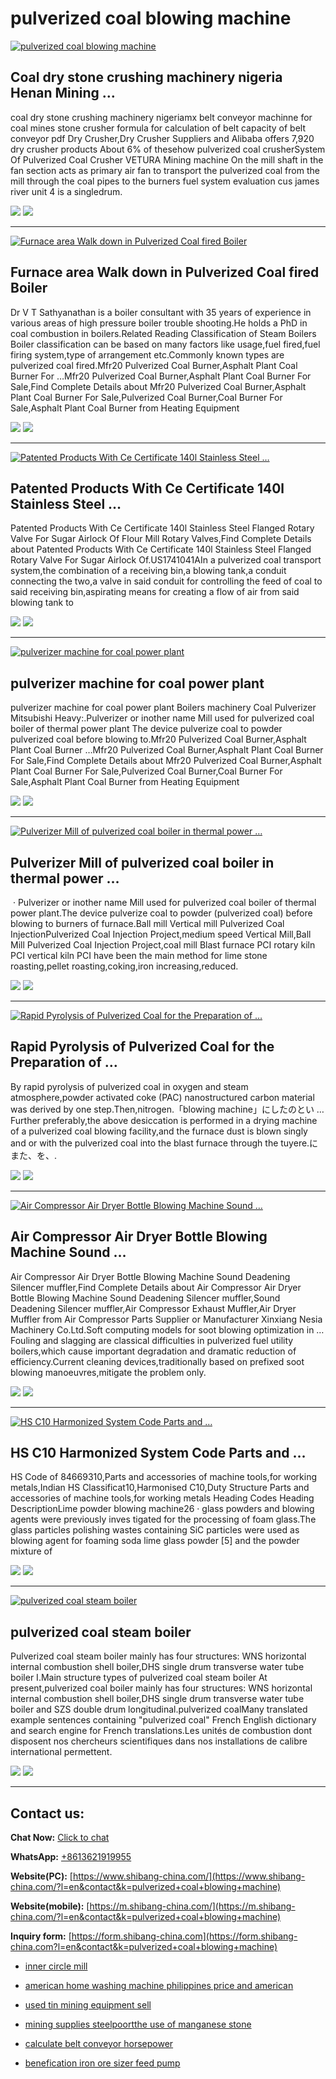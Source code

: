 # pulverized coal blowing machine

<a href="https://swt.shibang-china.com/?l=en&img&k=pulverized+coal+blowing+machine" target="_blank">![pulverized coal blowing machine](http://static.shibang-china.com/all-800x300/1497.jpg)</a>

## Coal dry stone crushing machinery nigeria Henan Mining …
coal dry stone crushing machinery nigeriamx belt conveyor machinne for coal mines stone crusher formula for calculation of belt capacity of belt conveyor pdf Dry Crusher,Dry Crusher Suppliers and Alibaba offers 7,920 dry crusher products About 6% of thesehow pulverized coal crusherSystem Of Pulverized Coal Crusher VETURA Mining machine On the mill shaft in the fan section acts as primary air fan to transport the pulverized coal from the mill through the coal pipes to the burners fuel system evaluation cus james river unit 4 is a singledrum.


<a href="https://whatsapp.shibangsoft.com/WhatsApp.php" target="_blank" title="WhatsApp">![](http://static.shibang-china.com/icon/whatsapp.png)</a> <a href="https://swt.shibang-china.com/?l=en&icon&k=pulverized+coal+blowing+machine" target="_blank">![](http://static.shibang-china.com/icon/chat-en.png)</a>

---

<a href="https://swt.shibang-china.com/?l=en&img&k=pulverized+coal+blowing+machine" target="_blank">![Furnace area Walk down in Pulverized Coal fired Boiler](http://static.shibang-china.com/all-800x300/414.jpg)</a>

## Furnace area Walk down in Pulverized Coal fired Boiler
Dr V T Sathyanathan is a boiler consultant with 35 years of experience in various areas of high pressure boiler trouble shooting.He holds a PhD in coal combustion in boilers.Related Reading Classification of Steam Boilers Boiler classification can be based on many factors like usage,fuel fired,fuel firing system,type of arrangement etc.Commonly known types are pulverized coal fired.Mfr20 Pulverized Coal Burner,Asphalt Plant Coal Burner For …Mfr20 Pulverized Coal Burner,Asphalt Plant Coal Burner For Sale,Find Complete Details about Mfr20 Pulverized Coal Burner,Asphalt Plant Coal Burner For Sale,Pulverized Coal Burner,Coal Burner For Sale,Asphalt Plant Coal Burner from Heating Equipment


<a href="https://whatsapp.shibangsoft.com/WhatsApp.php" target="_blank" title="WhatsApp">![](http://static.shibang-china.com/icon/whatsapp.png)</a> <a href="https://swt.shibang-china.com/?l=en&icon&k=pulverized+coal+blowing+machine" target="_blank">![](http://static.shibang-china.com/icon/chat-en.png)</a>

---

<a href="https://swt.shibang-china.com/?l=en&img&k=pulverized+coal+blowing+machine" target="_blank">![Patented Products With Ce Certificate 140l Stainless Steel …](http://static.shibang-china.com/all-800x300/205.jpg)</a>

## Patented Products With Ce Certificate 140l Stainless Steel …
Patented Products With Ce Certificate 140l Stainless Steel Flanged Rotary Valve For Sugar Airlock Of Flour Mill Rotary Valves,Find Complete Details about Patented Products With Ce Certificate 140l Stainless Steel Flanged Rotary Valve For Sugar Airlock Of.US1741041AIn a pulverized coal transport system,the combination of a receiving bin,a blowing tank,a conduit connecting the two,a valve in said conduit for controlling the feed of coal to said receiving bin,aspirating means for creating a flow of air from said blowing tank to


<a href="https://whatsapp.shibangsoft.com/WhatsApp.php" target="_blank" title="WhatsApp">![](http://static.shibang-china.com/icon/whatsapp.png)</a> <a href="https://swt.shibang-china.com/?l=en&icon&k=pulverized+coal+blowing+machine" target="_blank">![](http://static.shibang-china.com/icon/chat-en.png)</a>

---

<a href="https://swt.shibang-china.com/?l=en&img&k=pulverized+coal+blowing+machine" target="_blank">![pulverizer machine for coal power plant](http://static.shibang-china.com/all-800x300/111.jpg)</a>

## pulverizer machine for coal power plant
pulverizer machine for coal power plant Boilers machinery Coal Pulverizer Mitsubishi Heavy:.Pulverizer or inother name Mill used for pulverized coal boiler of thermal power plant The device pulverize coal to powder pulverized coal before blowing to.Mfr20 Pulverized Coal Burner,Asphalt Plant Coal Burner …Mfr20 Pulverized Coal Burner,Asphalt Plant Coal Burner For Sale,Find Complete Details about Mfr20 Pulverized Coal Burner,Asphalt Plant Coal Burner For Sale,Pulverized Coal Burner,Coal Burner For Sale,Asphalt Plant Coal Burner from Heating Equipment


<a href="https://whatsapp.shibangsoft.com/WhatsApp.php" target="_blank" title="WhatsApp">![](http://static.shibang-china.com/icon/whatsapp.png)</a> <a href="https://swt.shibang-china.com/?l=en&icon&k=pulverized+coal+blowing+machine" target="_blank">![](http://static.shibang-china.com/icon/chat-en.png)</a>

---

<a href="https://swt.shibang-china.com/?l=en&img&k=pulverized+coal+blowing+machine" target="_blank">![Pulverizer Mill of pulverized coal boiler in thermal power …](http://static.shibang-china.com/all-800x300/626.jpg)</a>

## Pulverizer Mill of pulverized coal boiler in thermal power …
&nbsp;&#0183;&#32;Pulverizer or inother name Mill used for pulverized coal boiler of thermal power plant.The device pulverize coal to powder (pulverized coal) before blowing to burners of furnace.Ball mill Vertical mill Pulverized Coal InjectionPulverized Coal Injection Project,medium speed Vertical Mill,Ball Mill Pulverized Coal Injection Project,coal mill Blast furnace PCI rotary kiln PCI vertical kiln PCI have been the main method for lime stone roasting,pellet roasting,coking,iron increasing,reduced.


<a href="https://whatsapp.shibangsoft.com/WhatsApp.php" target="_blank" title="WhatsApp">![](http://static.shibang-china.com/icon/whatsapp.png)</a> <a href="https://swt.shibang-china.com/?l=en&icon&k=pulverized+coal+blowing+machine" target="_blank">![](http://static.shibang-china.com/icon/chat-en.png)</a>

---

<a href="https://swt.shibang-china.com/?l=en&img&k=pulverized+coal+blowing+machine" target="_blank">![Rapid Pyrolysis of Pulverized Coal for the Preparation of …](http://static.shibang-china.com/all-800x300/1305.jpg)</a>

## Rapid Pyrolysis of Pulverized Coal for the Preparation of …
By rapid pyrolysis of pulverized coal in oxygen and steam atmosphere,powder activated coke (PAC) nanostructured carbon material was derived by one step.Then,nitrogen.「blowing machine」にしたのとい …Further preferably,the above desiccation is performed in a drying machine of a pulverized coal blowing facility,and the furnace dust is blown singly and or with the pulverized coal into the blast furnace through the tuyere.に また、を、.


<a href="https://whatsapp.shibangsoft.com/WhatsApp.php" target="_blank" title="WhatsApp">![](http://static.shibang-china.com/icon/whatsapp.png)</a> <a href="https://swt.shibang-china.com/?l=en&icon&k=pulverized+coal+blowing+machine" target="_blank">![](http://static.shibang-china.com/icon/chat-en.png)</a>

---

<a href="https://swt.shibang-china.com/?l=en&img&k=pulverized+coal+blowing+machine" target="_blank">![Air Compressor Air Dryer Bottle Blowing Machine Sound …](http://static.shibang-china.com/all-800x300/1266.jpg)</a>

## Air Compressor Air Dryer Bottle Blowing Machine Sound …
Air Compressor Air Dryer Bottle Blowing Machine Sound Deadening Silencer muffler,Find Complete Details about Air Compressor Air Dryer Bottle Blowing Machine Sound Deadening Silencer muffler,Sound Deadening Silencer muffler,Air Compressor Exhaust Muffler,Air Dryer Muffler from Air Compressor Parts Supplier or Manufacturer Xinxiang Nesia Machinery Co.Ltd.Soft computing models for soot blowing optimization in …Fouling and slagging are classical difficulties in pulverized fuel utility boilers,which cause important degradation and dramatic reduction of efficiency.Current cleaning devices,traditionally based on prefixed soot blowing manoeuvres,mitigate the problem only.


<a href="https://whatsapp.shibangsoft.com/WhatsApp.php" target="_blank" title="WhatsApp">![](http://static.shibang-china.com/icon/whatsapp.png)</a> <a href="https://swt.shibang-china.com/?l=en&icon&k=pulverized+coal+blowing+machine" target="_blank">![](http://static.shibang-china.com/icon/chat-en.png)</a>

---

<a href="https://swt.shibang-china.com/?l=en&img&k=pulverized+coal+blowing+machine" target="_blank">![HS C10 Harmonized System Code Parts and …](http://static.shibang-china.com/all-800x300/519.jpg)</a>

## HS C10 Harmonized System Code Parts and …
HS Code of 84669310,Parts and accessories of machine tools,for working metals,Indian HS Classificat10,Harmonised C10,Duty Structure Parts and accessories of machine tools,for working metals Heading Codes Heading DescriptionLime powder blowing machine26 &#183; glass powders and blowing agents were previously inves tigated for the processing of foam glass.The glass particles polishing wastes containing SiC particles were used as blowing agent for foaming soda lime glass powder [5] and the powder mixture of


<a href="https://whatsapp.shibangsoft.com/WhatsApp.php" target="_blank" title="WhatsApp">![](http://static.shibang-china.com/icon/whatsapp.png)</a> <a href="https://swt.shibang-china.com/?l=en&icon&k=pulverized+coal+blowing+machine" target="_blank">![](http://static.shibang-china.com/icon/chat-en.png)</a>

---

<a href="https://swt.shibang-china.com/?l=en&img&k=pulverized+coal+blowing+machine" target="_blank">![pulverized coal steam boiler](http://static.shibang-china.com/all-800x300/1377.jpg)</a>

## pulverized coal steam boiler
Pulverized coal steam boiler mainly has four structures: WNS horizontal internal combustion shell boiler,DHS single drum transverse water tube boiler I.Main structure types of pulverized coal steam boiler At present,pulverized coal boiler mainly has four structures: WNS horizontal internal combustion shell boiler,DHS single drum transverse water tube boiler and SZS double drum longitudinal.pulverized coalMany translated example sentences containing &quot;pulverized coal&quot; French English dictionary and search engine for French translations.Les unit&#233;s de combustion dont disposent nos chercheurs scientifiques dans nos installations de calibre international permettent.


<a href="https://whatsapp.shibangsoft.com/WhatsApp.php" target="_blank" title="WhatsApp">![](http://static.shibang-china.com/icon/whatsapp.png)</a> <a href="https://swt.shibang-china.com/?l=en&icon&k=pulverized+coal+blowing+machine" target="_blank">![](http://static.shibang-china.com/icon/chat-en.png)</a>

---
## Contact us:

**Chat Now:** [Click to chat](https://swt.shibang-china.com?l=en&contact&k=pulverized+coal+blowing+machine)

**WhatsApp:**  [+8613621919955](https://whatsapp.shibangsoft.com/WhatsApp.php)

**Website(PC):** [https://www.shibang-china.com/](https://www.shibang-china.com/?l=en&contact&k=pulverized+coal+blowing+machine)

**Website(mobile):** [https://m.shibang-china.com/](https://m.shibang-china.com/?l=en&contact&k=pulverized+coal+blowing+machine)

**Inquiry form:** [https://form.shibang-china.com](https://form.shibang-china.com?l=en&contact&k=pulverized+coal+blowing+machine)

* [inner circle mill](../130/inner%20circle%20mill.md)

* [american home washing machine philippines price and american](../126/american%20home%20washing%20machine%20philippines%20price%20and%20american.md)

* [used tin mining equipment sell](../140/used%20tin%20mining%20equipment%20sell.md)

* [mining supplies steelpoortthe use of manganese stone](../139/mining%20supplies%20steelpoortthe%20use%20of%20manganese%20stone.md)

* [calculate belt conveyor horsepower](../130/calculate%20belt%20conveyor%20horsepower.md)

* [benefication iron ore sizer feed pump](../126/benefication%20iron%20ore%20sizer%20feed%20pump.md)